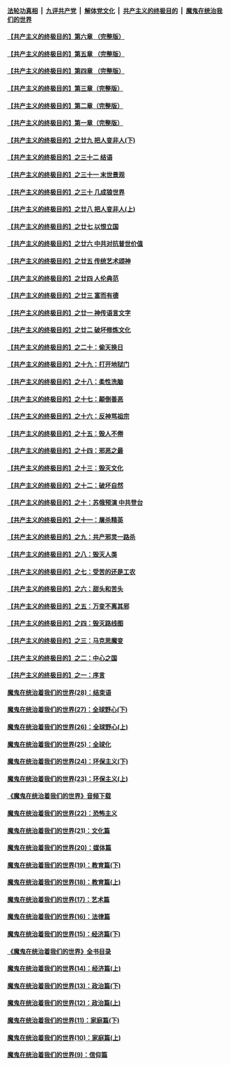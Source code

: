 ####  [法轮功真相](../../../../basic/blob/master/README.md?t=06080101) &nbsp;|&nbsp; [九评共产党](../../../../9ping.md/blob/master/README.md?t=06080101) &nbsp;|&nbsp; [解体党文化](../../../../jtdwh.md/blob/master/README.md?t=06080101)  &nbsp;|&nbsp; [共产主义的终极目的](../../../../gczydzjmd.md/blob/master/README.md?t=06080101) &nbsp;|&nbsp; [魔鬼在统治我们的世界](../../../../mgztzwmdsj.md/blob/master/README.md?t=06080101) 

#### [【共产主义的终极目的】第六章 （完整版）](../pages/nsc422/n11428913.md?t=06080101) 

#### [【共产主义的终极目的】第五章 （完整版）](../pages/nsc422/n11428912.md?t=06080101) 

#### [【共产主义的终极目的】第四章 （完整版）](../pages/nsc422/n11428907.md?t=06080101) 

#### [【共产主义的终极目的】第三章（完整版）](../pages/nsc422/n11428848.md?t=06080101) 

#### [【共产主义的终极目的】第二章（完整版）](../pages/nsc422/n11428831.md?t=06080101) 

#### [【共产主义的终极目的】第一章（完整版）](../pages/nsc422/n11417651.md?t=06080101) 

#### [【共产主义的终极目的】之廿九 把人变非人(下)](../pages/nsc422/n11344140.md?t=06080101) 

#### [【共产主义的终极目的】之三十二 结语](../pages/nsc422/n11360535.md?t=06080101) 

#### [【共产主义的终极目的】之三十一 末世景观](../pages/nsc422/n11351129.md?t=06080101) 

#### [【共产主义的终极目的】之三十 几成狼世界](../pages/nsc422/n11348280.md?t=06080101) 

#### [【共产主义的终极目的】之廿八 把人变非人(上)](../pages/nsc422/n11340492.md?t=06080101) 

#### [【共产主义的终极目的】之廿七 以恨立国](../pages/nsc422/n11336944.md?t=06080101) 

#### [【共产主义的终极目的】之廿六 中共对抗普世价值](../pages/nsc422/n11324785.md?t=06080101) 

#### [【共产主义的终极目的】之廿五 传统艺术颂神](../pages/nsc422/n11296396.md?t=06080101) 

#### [【共产主义的终极目的】之廿四 人伦典范](../pages/nsc422/n11296397.md?t=06080101) 

#### [【共产主义的终极目的】之廿三 富而有德](../pages/nsc422/n11283598.md?t=06080101) 

#### [【共产主义的终极目的】之廿一 神传语言文字](../pages/nsc422/n11263265.md?t=06080101) 

#### [【共产主义的终极目的】之廿二 破坏修炼文化](../pages/nsc422/n11245728.md?t=06080101) 

#### [【共产主义的终极目的】之二十：偷天换日](../pages/nsc422/n11238846.md?t=06080101) 

#### [【共产主义的终极目的】之十九：打开地狱门](../pages/nsc422/n11206376.md?t=06080101) 

#### [【共产主义的终极目的】之十八：柔性洗脑](../pages/nsc422/n11199994.md?t=06080101) 

#### [【共产主义的终极目的】之十七：颠倒善恶](../pages/nsc422/n11179782.md?t=06080101) 

#### [【共产主义的终极目的】之十六：反神骂祖宗](../pages/nsc422/n11166798.md?t=06080101) 

#### [【共产主义的终极目的】之十五：毁人不倦](../pages/nsc422/n11166792.md?t=06080101) 

#### [【共产主义的终极目的】之十四：邪恶之最](../pages/nsc422/n11150249.md?t=06080101) 

#### [【共产主义的终极目的】之十三：毁灭文化](../pages/nsc422/n11135227.md?t=06080101) 

#### [【共产主义的终极目的】之十二：破坏自然](../pages/nsc422/n11135214.md?t=06080101) 

#### [【共产主义的终极目的】之十：苏俄预演 中共登台](../pages/nsc422/n11118424.md?t=06080101) 

#### [【共产主义的终极目的】之十一：屠杀精英](../pages/nsc422/n11118442.md?t=06080101) 

#### [【共产主义的终极目的】之九：共产邪灵一路杀](../pages/nsc422/n11114139.md?t=06080101) 

#### [【共产主义的终极目的】之八：毁灭人类](../pages/nsc422/n11108503.md?t=06080101) 

#### [【共产主义的终极目的】之七：受苦的还是工农](../pages/nsc422/n11101809.md?t=06080101) 

#### [【共产主义的终极目的】之六：甜头和苦头](../pages/nsc422/n11096971.md?t=06080101) 

#### [【共产主义的终极目的】之五：万变不离其邪](../pages/nsc422/n11091285.md?t=06080101) 

#### [【共产主义的终极目的】之四：毁灭路线图](../pages/nsc422/n11086284.md?t=06080101) 

#### [【共产主义的终极目的】之三：马克思魔变](../pages/nsc422/n11061941.md?t=06080101) 

#### [【共产主义的终极目的】之二：中心之国](../pages/nsc422/n11047728.md?t=06080101) 

#### [【共产主义的终极目的】之一：序言](../pages/nsc422/n11086077.md?t=06080101) 

#### [魔鬼在统治着我们的世界(28)：结束语](../pages/nsc422/n10936246.md?t=06080101) 

#### [魔鬼在统治着我们的世界(27)：全球野心(下)](../pages/nsc422/n10928319.md?t=06080101) 

#### [魔鬼在统治着我们的世界(26)：全球野心(上)](../pages/nsc422/n10900318.md?t=06080101) 

#### [魔鬼在统治着我们的世界(25)：全球化](../pages/nsc422/n10788205.md?t=06080101) 

#### [魔鬼在统治着我们的世界(24)：环保主义(下)](../pages/nsc422/n10695307.md?t=06080101) 

#### [魔鬼在统治着我们的世界(23)：环保主义(上)](../pages/nsc422/n10688613.md?t=06080101) 

#### [《魔鬼在统治着我们的世界》音频下载](../pages/nsc422/n10635553.md?t=06080101) 

#### [魔鬼在统治着我们的世界(22)：恐怖主义](../pages/nsc422/n10614727.md?t=06080101) 

#### [魔鬼在统治着我们的世界(21)：文化篇](../pages/nsc422/n10597706.md?t=06080101) 

#### [魔鬼在统治着我们的世界(20)：媒体篇](../pages/nsc422/n10586579.md?t=06080101) 

#### [魔鬼在统治着我们的世界(19)：教育篇(下)](../pages/nsc422/n10564808.md?t=06080101) 

#### [魔鬼在统治着我们的世界(18)：教育篇(上)](../pages/nsc422/n10526970.md?t=06080101) 

#### [魔鬼在统治着我们的世界(17)：艺术篇](../pages/nsc422/n10499093.md?t=06080101) 

#### [魔鬼在统治着我们的世界(16)：法律篇](../pages/nsc422/n10485969.md?t=06080101) 

#### [魔鬼在统治着我们的世界(15)：经济篇(下)](../pages/nsc422/n10469975.md?t=06080101) 

#### [《魔鬼在统治着我们的世界》全书目录](../pages/nsc422/n10464261.md?t=06080101) 

#### [魔鬼在统治着我们的世界(14)：经济篇(上)](../pages/nsc422/n10457370.md?t=06080101) 

#### [魔鬼在统治着我们的世界(13)：政治篇(下)](../pages/nsc422/n10448270.md?t=06080101) 

#### [魔鬼在统治着我们的世界(12)：政治篇(上)](../pages/nsc422/n10444576.md?t=06080101) 

#### [魔鬼在统治着我们的世界(11)：家庭篇(下)](../pages/nsc422/n10440961.md?t=06080101) 

#### [魔鬼在统治着我们的世界(10)：家庭篇(上)](../pages/nsc422/n10435448.md?t=06080101) 

#### [魔鬼在统治着我们的世界(9)：信仰篇](../pages/nsc422/n10432159.md?t=06080101) 

